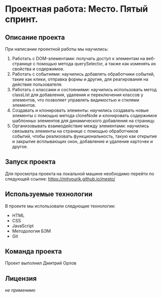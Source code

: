 # Проектная работа: Место. Пятый спринт.

## Описание проекта

При написании проектной работы мы научились:
1. Работать с DOM-элементами: получать доступ к элементам на веб-странице с помощью метода querySelector, а также как изменять их свойства и содержимое.
2. Работать с событиями: научились добавлять обработчики событий, такие как клики, отправка формы и другие, для реагирования на действия пользователя.
3. Работать с классами и состояниями: научились использовать метод classList для добавления, удаления и переключения классов у элементов, что позволяет управлять видимостью и стилями элементов.
4. Создавать и клонировать элементы: научились создавать новые элементы с помощью метода cloneNode и клонировать содержимое шаблонных элементов для динамического добавления на страницу.
5. Организовывать взаимодействие между элементами: научились связывать элементы на странице с помощью обработчиков событий, чтобы реализовать функциональность, такую как открытие и закрытие всплывающих окон, добавление и удаление карточек и другое.

## Запуск проекта

Для просмотра проекта на локальной машине необходимо перейти по следующей ссылке:
https://mityourik.github.io/mesto/

## Используемые технологии

В проекте мы использовали следующие технологии:

- HTML
- CSS
- JavaScript
- Методология БЭМ
- Git

## Команда проекта

Проект выполнил Дмитрий Орлов

## Лицензия

*не применимо*